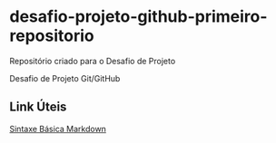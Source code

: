 # desafio-projeto-github-primeiro-repositorio
Repositório criado para o Desafio de Projeto

Desafio de Projeto Git/GitHub

## Link Úteis
[Sintaxe Básica Markdown](https://www.markdownguide.org/basic-syntax/)
